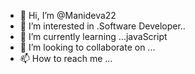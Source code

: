- 👋 Hi, I’m @Manideva22
- 👀 I’m interested in .Software Developer..
- 🌱 I’m currently learning ...javaScript
- 💞️ I’m looking to collaborate on ...
- 📫 How to reach me ...

<!---
Manideva22/Manideva22 is a ✨ special ✨ repository because its `README.md` (this file) appears on your GitHub profile.
You can click the Preview link to take a look at your changes.
--->
